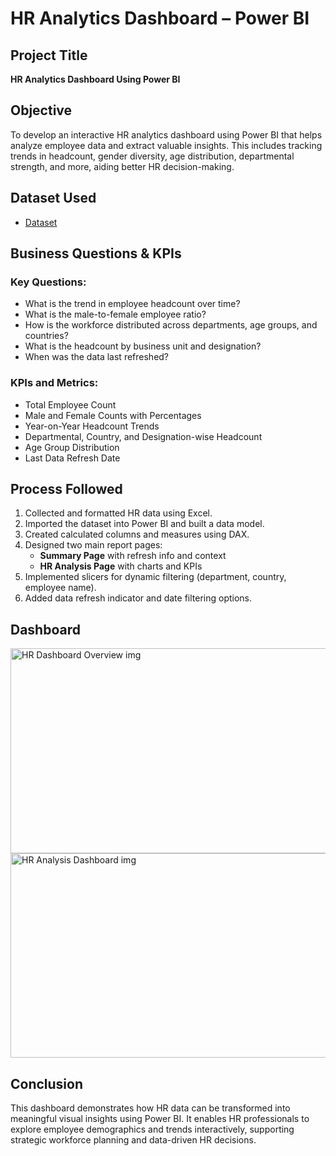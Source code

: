 # HR Analytics Dashboard – Power BI

## Project Title
**HR Analytics Dashboard Using Power BI**

## Objective
To develop an interactive HR analytics dashboard using Power BI that helps analyze employee data and extract valuable insights. This includes tracking trends in headcount, gender diversity, age distribution, departmental strength, and more, aiding better HR decision-making.

## Dataset Used
- <a href="https://github.com/aswin43210/HR-HC-Analysis-Dashboard/blob/main/Employee%20Data.xlsx">Dataset</a>

## Business Questions & KPIs

### Key Questions:
- What is the trend in employee headcount over time?
- What is the male-to-female employee ratio?
- How is the workforce distributed across departments, age groups, and countries?
- What is the headcount by business unit and designation?
- When was the data last refreshed?

### KPIs and Metrics:
- Total Employee Count
- Male and Female Counts with Percentages
- Year-on-Year Headcount Trends
- Departmental, Country, and Designation-wise Headcount
- Age Group Distribution
- Last Data Refresh Date


## Process Followed

1. Collected and formatted HR data using Excel.
2. Imported the dataset into Power BI and built a data model.
3. Created calculated columns and measures using DAX.
4. Designed two main report pages:
   - **Summary Page** with refresh info and context
   - **HR Analysis Page** with charts and KPIs
5. Implemented slicers for dynamic filtering (department, country, employee name).
6. Added data refresh indicator and date filtering options.

## Dashboard 

<img width="586" height="328" alt="HR Dashboard Overview img" src="https://github.com/user-attachments/assets/aea8c77d-d770-42a2-81a7-6c2ef616cea1" />
<img width="599" height="327" alt="HR Analysis Dashboard img" src="https://github.com/user-attachments/assets/c6a9d0ec-385e-4a06-b12f-4ec0a1f879c2" />



## Conclusion

This dashboard demonstrates how HR data can be transformed into meaningful visual insights using Power BI. It enables HR professionals to explore employee demographics and trends interactively, supporting strategic workforce planning and data-driven HR decisions.
